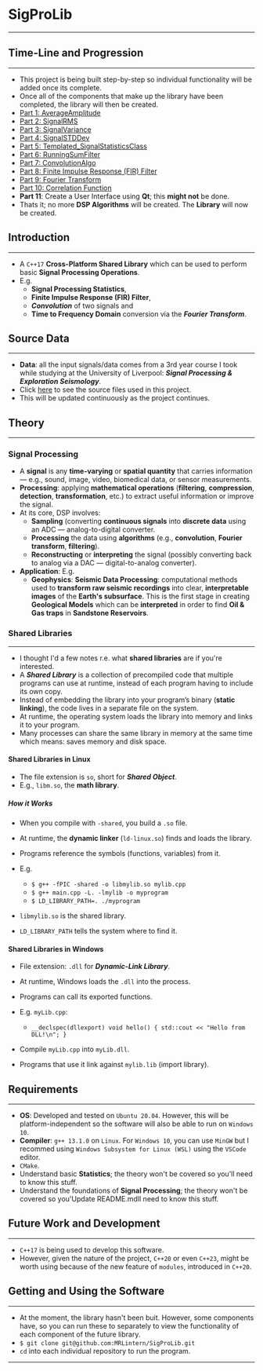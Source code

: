# SigProLib
---
## Time-Line and Progression
---
* This project is being built step-by-step so individual functionality will be added once its complete.
* Once all of the components that make up the library have been completed, the library will then be created.
* [Part 1: AverageAmplitude](https://github.com/MRLintern/SigProLib/tree/main/AverageAmplitude)
* [Part 2: SignalRMS](https://github.com/MRLintern/SigProLib/tree/main/SignalRMS)
* [Part 3: SignalVariance](https://github.com/MRLintern/SigProLib/tree/main/SignalVariance)
* [Part 4: SignalSTDDev](https://github.com/MRLintern/SigProLib/tree/main/SignalSTDDev)
* [Part 5: Templated_SignalStatisticsClass](https://github.com/MRLintern/SigProLib/tree/main/Templated_SignalStatisticsClass)
* [Part 6: RunningSumFilter](https://github.com/MRLintern/SigProLib/tree/main/RunningSumFilter)
* [Part 7: ConvolutionAlgo](https://github.com/MRLintern/SigProLib/tree/main/ConvolutionAlgo)
* [Part 8: Finite Impulse Response (FIR) Filter](https://github.com/MRLintern/SigProLib/tree/main/FIR_Filter)
* [Part 9: Fourier Transform](https://github.com/MRLintern/SigProLib/tree/main/Fourier_Transform) 
* [Part 10: Correlation Function](https://github.com/MRLintern/SigProLib/tree/main/Correlation_Function)
* __Part 11__: Create a User Interface using __Qt__; this __might not__ be done.
* Thats it; no more __DSP Algorithms__ will be created. The __Library__ will now be created.
## Introduction
---
* A `C++17` __Cross-Platform Shared Library__ which can be used to perform basic __Signal Processing Operations__.
* E.g.
  * __Signal Processing Statistics__,
  * __Finite Impulse Response (FIR) Filter__,
  * ___Convolution___ of two signals and
  * __Time to Frequency Domain__ conversion via the ___Fourier Transform___.
  
## Source Data
---
* __Data__: all the input signals/data comes from a 3rd year course I took while studying at the University of Liverpool: ___Signal Processing & Exploration Seismology___.
* Click [here](https://github.com/MRLintern/SigProLib/tree/main/Source_Date) to see the source files used in this project.
* This will be updated continuously as the project continues.
## Theory
---
### Signal Processing
* A __signal__ is any __time-varying__ or __spatial quantity__ that carries information — e.g., sound, image, video, biomedical data, or sensor measurements.
* __Processing__: applying __mathematical operations__ (__filtering__, __compression__, __detection__, __transformation__, etc.) to extract useful information or improve the signal.
* At its core, DSP involves:
   - __Sampling__ (converting __continuous signals__ into __discrete data__ using an ADC — analog-to-digital converter.
   - __Processing__ the data using __algorithms__ (e.g., __convolution__, __Fourier transform__, __filtering__).
   - __Reconstructing__ or __interpreting__ the signal (possibly converting back to analog via a DAC — digital-to-analog converter).
* __Application__: E.g.
   - __Geophysics__: __Seismic Data Processing__: computational methods used to __transform raw seismic recordings__ into clear, __interpretable images__ of the __Earth's subsurface__. This is the first stage in creating __Geological Models__ which can be __interpreted__ in order to find __Oil & Gas traps__ in __Sandstone Reservoirs__.
### Shared Libraries
---
* I thought I'd a few notes r.e. what __shared libraries__ are if you're interested.
* A ___Shared Library___ is a collection of precompiled code that multiple programs can use at runtime, instead of each program having to include its own copy.
* Instead of embedding the library into your program’s binary (__static linking__), the code lives in a separate file on the system.
* At runtime, the operating system loads the library into memory and links it to your program.
* Many processes can share the same library in memory at the same time which means: saves memory and disk space.
#### Shared Libraries in Linux
* The file extension is `so`, short for ___Shared Object___.
* E.g., `libm.so`, the __math library__.
##### How it Works
* When you compile with `-shared`, you build a `.so` file.
* At runtime, the __dynamic linker__ (`ld-linux.so`) finds and loads the library.
* Programs reference the symbols (functions, variables) from it.
* E.g.
   * `$ g++ -fPIC -shared -o libmylib.so mylib.cpp`
   * `$ g++ main.cpp -L. -lmylib -o myprogram`
   * `$ LD_LIBRARY_PATH=. ./myprogram`
  
* `libmylib.so` is the shared library.
* `LD_LIBRARY_PATH` tells the system where to find it.

#### Shared Libraries in Windows
* File extension: `.dll` for ___Dynamic-Link Library___.
* At runtime, Windows loads the `.dll` into the process.
* Programs can call its exported functions.
* E.g. `myLib.cpp`:
  
    * `__declspec(dllexport) void hello() {
            std::cout << "Hello from DLL!\n";
      }`
 * Compile `myLib.cpp` into `myLib.dll`.
 * Programs that use it link against `mylib.lib` (import library).
        

## Requirements
---
* __OS__: Developed and tested on `Ubuntu 20.04`. However, this will be platform-independent so the software will also be able to run on `Windows 10`.
* __Compiler__: `g++ 13.1.0` on `Linux`. For `Windows 10`, you can use `MinGW` but I recommed using `Windows Subsystem for Linux (WSL)` using the `VSCode` editor.
* `CMake`.
* Understand basic __Statistics__; the theory won't be covered so you'll need to know this stuff.
* Understand the foundations of __Signal Processing__; the theory won't be covered so you'Update README.mdll need to know this stuff.

## Future Work and Development
---
* `C++17` is being used to develop this software.
* However, given the nature of the project, `C++20` or even `C++23`, might be worth using because of the new feature of `modules`, introduced in `C++20`.

## Getting and Using the Software
---
* At the moment, the library hasn't been buit. However, some components have, so you can run these to separately to view the functionality of each component of the future library.
* `$ git clone git@github.com:MRLintern/SigProLib.git`
* `cd` into each individual repository to run the program.
---
